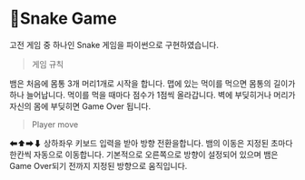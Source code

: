 # 🐍Snake Game

고전 게임 중 하나인 Snake 게임을 파이썬으로 구현하였습니다.
  
 
>게임 규칙
>
뱀은 처음에 몸통 3개 머리1개로 시작을 합니다.
맵에 있는 먹이를 먹으면 몸통의 길이가 하나 늘어납니다. 먹이를 먹을 때마다 점수가 1점씩 올라갑니다.
벽에 부딪히거나 머리가 자신의 몸에 부딪히면 Game Over 됩니다.  

> Player move
> 
⬅⬆➡⬇ 상하좌우 키보드 입력을 받아 방향 전환을합니다. 뱀의 이동은 지정된 초마다 한칸씩 자동으로 이동합니다.
기본적으로 오른쪽으로 방향이 설정되어 있으며 뱀은 Game Over되기 전까지 지정된 방향으로 움직입니다.
